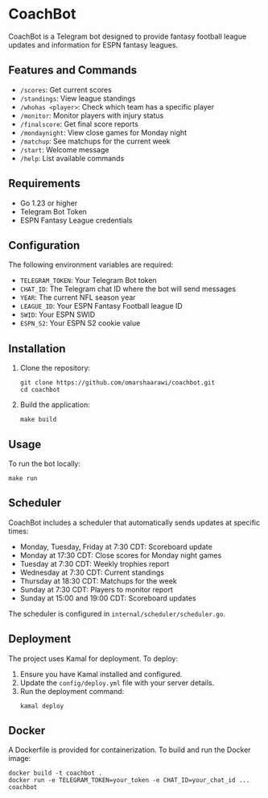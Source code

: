 # CoachBot

CoachBot is a Telegram bot designed to provide fantasy football league updates and information for ESPN fantasy leagues.

## Features and Commands

- `/scores`: Get current scores
- `/standings`: View league standings
- `/whohas <player>`: Check which team has a specific player
- `/monitor`: Monitor players with injury status
- `/finalscore`: Get final score reports
- `/mondaynight`: View close games for Monday night
- `/matchup`: See matchups for the current week
- `/start`: Welcome message
- `/help`: List available commands

## Requirements

- Go 1.23 or higher
- Telegram Bot Token
- ESPN Fantasy League credentials

## Configuration

The following environment variables are required:

- `TELEGRAM_TOKEN`: Your Telegram Bot token
- `CHAT_ID`: The Telegram chat ID where the bot will send messages
- `YEAR`: The current NFL season year
- `LEAGUE_ID`: Your ESPN Fantasy Football league ID
- `SWID`: Your ESPN SWID
- `ESPN_S2`: Your ESPN S2 cookie value

## Installation

1. Clone the repository:
   ```
   git clone https://github.com/omarshaarawi/coachbot.git
   cd coachbot
   ```

2. Build the application:
   ```
   make build
   ```

## Usage

To run the bot locally:

```
make run
```

## Scheduler

CoachBot includes a scheduler that automatically sends updates at specific times:

- Monday, Tuesday, Friday at 7:30 CDT: Scoreboard update
- Monday at 17:30 CDT: Close scores for Monday night games
- Tuesday at 7:30 CDT: Weekly trophies report
- Wednesday at 7:30 CDT: Current standings
- Thursday at 18:30 CDT: Matchups for the week
- Sunday at 7:30 CDT: Players to monitor report
- Sunday at 15:00 and 19:00 CDT: Scoreboard updates

The scheduler is configured in `internal/scheduler/scheduler.go`.

## Deployment

The project uses Kamal for deployment. To deploy:

1. Ensure you have Kamal installed and configured.
2. Update the `config/deploy.yml` file with your server details.
3. Run the deployment command:
   ```
   kamal deploy
   ```

## Docker

A Dockerfile is provided for containerization. To build and run the Docker image:

```
docker build -t coachbot .
docker run -e TELEGRAM_TOKEN=your_token -e CHAT_ID=your_chat_id ... coachbot
```
